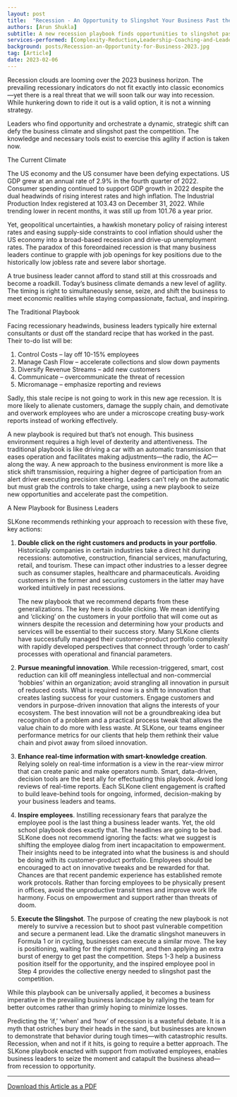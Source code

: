 ```yaml
---
layout: post
title:  "Recession - An Opportunity to Slingshot Your Business Past the Competition"
authors: [Arun Shukla]
subtitle: A new recession playbook finds opportunities to slingshot past the competition by taking control through five key actions. 
services-performed: [Complexity-Reduction,Leadership-Coaching-and-Leadership-Facilitation]
background: posts/Recession-an-Opportunity-for-Business-2023.jpg
tag: [Article]
date: 2023-02-06
---
```


Recession clouds are looming over the 2023 business horizon. The prevailing recessionary indicators do not fit exactly into classic economics—yet there is a real threat that we will soon talk our way into recession. While hunkering down to ride it out is a valid option, it is not a winning strategy.  

Leaders who find opportunity and orchestrate a dynamic, strategic shift can defy the business climate and slingshot past the competition. The knowledge and necessary tools exist to exercise this agility if action is taken now. 

The Current Climate 

The US economy and the US consumer have been defying expectations. US GDP grew at an annual rate of 2.9% in the fourth quarter of 2022. Consumer spending continued to support GDP growth in 2022 despite the dual headwinds of rising interest rates and high inflation. The Industrial Production Index registered at 103.43 on December 31, 2022. While trending lower in recent months, it was still up from 101.76 a year prior.  

Yet, geopolitical uncertainties, a hawkish monetary policy of raising interest rates and easing supply-side constraints to cool inflation should usher the US economy into a broad-based recession and drive-up unemployment rates. The paradox of this foreordained recession is that many business leaders continue to grapple with job openings for key positions due to the historically low jobless rate and severe labor shortage.  

A true business leader cannot afford to stand still at this crossroads and become a roadkill. Today’s business climate demands a new level of agility. The timing is right to simultaneously sense, seize, and shift the business to meet economic realities while staying compassionate, factual, and inspiring.  

The Traditional Playbook 

Facing recessionary headwinds, business leaders typically hire external consultants or dust off the standard recipe that has worked in the past. Their to-do list will be:  

1. Control Costs – lay off 10-15% employees 
2. Manage Cash Flow – accelerate collections and slow down payments
3. Diversify Revenue Streams – add new customers 
4. Communicate – overcommunicate the threat of recession 
5. Micromanage – emphasize reporting and reviews   

Sadly, this stale recipe is not going to work in this new age recession. It is more likely to alienate customers, damage the supply chain, and demotivate and overwork employees who are under a microscope creating busy-work reports instead of working effectively. 

A new playbook is required but that’s not enough. This business environment requires a high level of dexterity and attentiveness. The traditional playbook is like driving a car with an automatic transmission that eases operation and facilitates making adjustments—the radio, the AC—along the way. A new approach to the business environment is more like a stick shift transmission, requiring a higher degree of participation from an alert driver executing precision steering. Leaders can’t rely on the automatic but must grab the controls to take charge, using a new playbook to seize new opportunities and accelerate past the competition.    

A New Playbook for Business Leaders 

SLKone recommends rethinking your approach to recession with these five, key actions:

   1.  **Double click on the right customers and products in your portfolio**. Historically companies in certain industries take a direct hit during recessions: automotive, construction, financial services, manufacturing, retail, and tourism. These can impact other industries to a lesser degree such as consumer staples, healthcare and pharmaceuticals. Avoiding customers in the former and securing customers in the latter may have worked intuitively in past recessions. 
 
   
       The new playbook that we recommend departs from these generalizations. The key here is double clicking. We mean identifying and ‘clicking’ on the customers in your portfolio that will come out as winners despite the recession and determining how your products and services will be essential to their success story. Many SLKone clients have successfully managed their customer-product portfolio complexity with rapidly developed perspectives that connect through ‘order to cash’ processes with operational and financial parameters.  
    
   2. **Pursue meaningful innovation**. While recession-triggered, smart, cost reduction can kill off meaningless intellectual and non-commercial ‘hobbies’ within an organization; avoid strangling all innovation in pursuit of reduced costs. What is required now is a shift to innovation that creates lasting success for your customers. Engage customers and vendors in purpose-driven innovation that aligns the interests of your ecosystem. The best innovation will not be a groundbreaking idea but recognition of a problem and a practical process tweak that allows the value chain to do more with less waste. At SLKone, our teams engineer performance metrics for our clients that help them rethink their value chain and pivot away from siloed innovation.    
 
   3. **Enhance real-time information with smart-knowledge creation**. Relying solely on real-time information is a view in the rear-view mirror that can create panic and make operators numb. Smart, data-driven, decision tools are the best ally for effectuating this playbook. Avoid long reviews of real-time reports. Each SLKone client engagement is crafted to build leave-behind tools for ongoing, informed, decision-making by your business leaders and teams.  

   4. **Inspire employees**. Instilling recessionary fears that paralyze the employee pool is the last thing a business leader wants. Yet, the old school playbook does exactly that. The headlines are going to be bad. SLKone does not recommend ignoring the facts: what we suggest is shifting the employee dialog from inert incapacitation to empowerment. Their insights need to be integrated into what the business is and should be doing with its customer-product portfolio. Employees should be encouraged to act on innovative tweaks and be rewarded for that. Chances are that recent pandemic experience has established remote work protocols. Rather than forcing employees to be physically present in offices, avoid the unproductive transit times and improve work life harmony. Focus on empowerment and support rather than threats of doom. 

   5. **Execute the Slingshot**. The purpose of creating the new playbook is not merely to survive a recession but to shoot past vulnerable competition and secure a permanent lead. Like the dramatic slingshot maneuvers in Formula 1 or in cycling, businesses can execute a similar move. The key is positioning, waiting for the right moment, and then applying an extra burst of energy to get past the competition. Steps 1-3 help a business position itself for the opportunity, and the inspired employee pool in Step 4 provides the collective energy needed to slingshot past the competition.  

While this playbook can be universally applied, it becomes a business imperative in the prevailing business landscape by rallying the team for better outcomes rather than grimly hoping to minimize losses.  

Predicting the ‘if,’ ‘when’ and ‘how’ of recession is a wasteful debate. It is a myth that ostriches bury their heads in the sand, but businesses are known to demonstrate that behavior during tough times—with catastrophic results. Recession, when and not if it hits, is going to require a better approach. The SLKone playbook enacted with support from motivated employees, enables business leaders to seize the moment and catapult the business ahead—from recession to opportunity.  

___

<a href="https://slkone.com/files/SLKone_Article_Recession-Opportunity_2023.pdf" class="btn-filled" target="_blank">Download this Article as a PDF</a>

